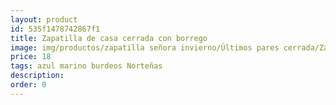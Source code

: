 ```yaml
---
layout: product
id: 535f1478742867f1
title: Zapatilla de casa cerrada con borrego
image: img/productos/zapatilla señora invierno/Últimos pares cerrada/Zapatilla de casa cerrada con borrego=18=azul marino burdeos Norteñas.webp
price: 18
tags: azul marino burdeos Norteñas
description: 
order: 0
---
```

